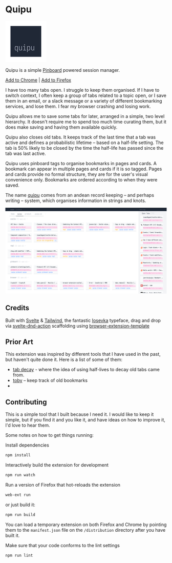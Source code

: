# Quipu

![quipu](source/icon.png)

Quipu is a simple [Pinboard](http://pinboard.in) powered session manager.

[Add to Chrome](https://chrome.google.com/webstore/detail/quipu/ekiaicefngglagjldocoldkinmhegnjo) | [Add to Firefox](https://addons.mozilla.org/addon/quipu/)

I have too many tabs open. I struggle to keep them organised. If I have to switch context, I often keep a group of tabs related to a topic open, or I save them in an email, or a slack message or a variety of different bookmarking services, and lose them. I fear my browser crashing and losing work.

Quipu allows me to save some tabs for later, arranged in a simple, two level hierarchy. It doesn't require me to spend too much time curating them, but it does make saving and having them available quickly.

Quipu also closes old tabs. It keeps track of the last time that a tab was active and defines a probabilistic lifetime – based on a half-life setting. The tab is 50% likely to be closed by the time the half-life has passed since the tab was last active.

Quipu uses pinboard tags to organise bookmarks in pages and cards. A bookmark can appear in multiple pages and cards if it is so tagged. Pages and cards provide no formal structure, they are for the user's visual convenience only. Bookmarks are ordered according to when they were saved.

The name [quipu](https://en.wikipedia.org/wiki/Quipu) comes from an andean record keeping – and perhaps writing – system, which organises information in strings and knots.

![Preview](media/previewer.png)

## Credits

Built with [Svelte](https://svelte.dev/) & [Tailwind](https://tailwindcss.com/), the fantastic [Iosevka](https://typeof.net/Iosevka/) typeface, drag and drop via [svelte-dnd-action](https://github.com/isaacHagoel/svelte-dnd-action)
scaffolding using [browser-extension-template](https://github.com/fregante/browser-extension-template)

## Prior Art

This extension was inspired by different tools that I have used in the past, but haven't quite done it. Here is a list of some of them:

- [tab decay](https://github.com/benkehoe/tab-decay) - where the idea of using half-lives to decay old tabs came from.
- [toby](https://www.gettoby.com/) – keep track of old bookmarks
-

## Contributing

This is a simple tool that I built because I need it. I would like to keep it simple, but if you find it and you like it, and have ideas on how to improve it, I'd love to hear them.

Some notes on how to get things running:

Install dependencies

```sh
npm install
```

Interactively build the extension for development

```sh
npm run watch
```

Run a version of Firefox that hot-reloads the extension

```sh
web-ext run
```

or just build it:

```sh
npm run build
```

You can load a temporary extension on both Firefox and Chrome by pointing them to the `manifest.json` file on the `/distribution` directory after you have built it.

Make sure that your code conforms to the lint settings

```
npm run lint
```
